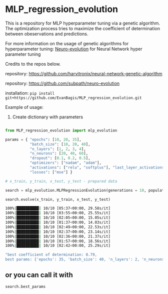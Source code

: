 # MLP_regression_evolution
This is a repository for MLP hyperparameter tuning via a genetic algorithm. The optimization process tries to maximize the coefficient of determination between obeservations and predictions.

For more information on the usage of genetic algorithms for hyperparameter tuning:
[Neuro-evolution]('https://en.wikipedia.org/wiki/Neuroevolution') for Neural Network hyper parameter tuning

Credits to the repos below.

[]('https://github.com/harvitronix') repository: <https://github.com/harvitronix/neural-network-genetic-algorithm>

[]('https://github.com/subpath') repository: <https://github.com/subpath/neuro-evolution>


installation: `pip install git+https://github.com/EvanBagis/MLP_regression_evolution.git`

Example of usage:

1. Create dictionary with parameters

```python

from MLP_regression_evolution import mlp_evolution

params = { "epochs": [10, 20, 35],
           "batch_size": [10, 20, 40],
           "n_layers": [1, 2, 3, 4],
           "n_neurons": [20, 40, 60],
           "dropout": [0.1, 0.2, 0.5],
           "optimizers": ["nadam", "adam"],
           "activations": ["relu", "softplus"], "last_layer_activations": ["linear"],
           "losses": ["mse"] }
```

```python
# x_train, y_train, x_test, y_test - prepared data

search = mlp_evolution.MLPRegressionEvolution(generations = 10, population = 10, params=params)

search.evolve(x_train, y_train, x_test, y_test)
```

```bash
100%|██████████| 10/10 [05:37<00:00, 29.58s/it]
100%|██████████| 10/10 [03:55<00:00, 25.55s/it]
100%|██████████| 10/10 [02:05<00:00, 15.05s/it]
100%|██████████| 10/10 [01:37<00:00, 14.03s/it]
100%|██████████| 10/10 [02:49<00:00, 22.53s/it]
100%|██████████| 10/10 [02:37<00:00, 23.14s/it]
100%|██████████| 10/10 [02:36<00:00, 21.37s/it]
100%|██████████| 10/10 [01:57<00:00, 18.56s/it]
100%|██████████| 10/10 [02:42<00:00, 25.29s/it]
```

```bash
"best coefficient of determination: 0.79,
best params: {'epochs': 35, 'batch_size': 40, 'n_layers': 2, 'n_neurons': 20, 'dropout': 0.1, 'optimizers': 'nadam', 'activations': 'relu'}"
```

## or you can call it with

```python
search.best_params
```
